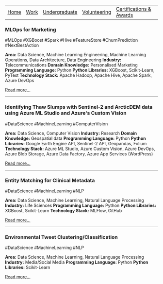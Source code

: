 |                           |                                     |                                   |                           |                           |
|:--------------------------|:------------------------------------|:----------------------------------|:--------------------------|:--------------------------|
| [Home](../)               | [Work](../professional/)            | [Undergraduate](../undergraduate/)| [Volunteering](../volunteering/)  | [Certifications & Awards](../certifications/)|

### MLOps for Marketing
#MLOps #XGBoost #Spark #Hive #FeatureStore #ChurnPrediction #NextBestAction

**Area:** Data Science, Machine Learning Engineering, Machine Learning Operations, Data Architecture, Data Engineering
**Industry:** Telecommunications
**Domain Knowledge:** Personalised Marketing
**Programming Language:** Python
**Python Libraries:** XGBoost, Scikit-Learn, PyTest
**Technology Stack:** Apache Hadoop, Apache Hive, Apache Spark, Azure DevOps

[Read more...](./cmjo)

* * *
### Identifying Thaw Slumps with Sentinel-2 and ArcticDEM data using Azure ML Studio and Azure's Custom Vision
#DataScience #MachineLearning #ComputerVision

**Area:** Data Science, Computer Vision
**Industry:** Research
**Domain Knowledge:** Geospatial data
**Programming Language:** Python
**Python Libraries:** Google Earth Engine API, Sentinel-2 API, Geopandas, Folium
**Technology Stack:** Azure ML Studio, Azure Custom Vision, Azure DevOps, Azure Blob Storage, Azure Data Factory, Azure App Services (WordPress)

[Read more...](./cloudwars3)

* * *
### Entity Matching for Clinical Metadata
#DataScience #MachineLearning #NLP

**Area:** Data Science, Machine Learning, Natural Language Processing
**Industry:** Life Sciences
**Programming Language:** Python
**Python Libraries:** XGBoost, Scikit-Learn
**Technology Stack:** MLFlow, GitHub

[Read more...](./natural-language-processing-fasttext)

* * *
### Environmental Tweet Clustering/Classification
#DataScience #MachineLearning #NLP

**Area:** Data Science, Machine Learning, Natural Language Processing
**Industry:** Media/Social Media
**Programming Language:** Python
**Python Libraries:** Scikit-Learn

[Read more...](./cloudwars)

